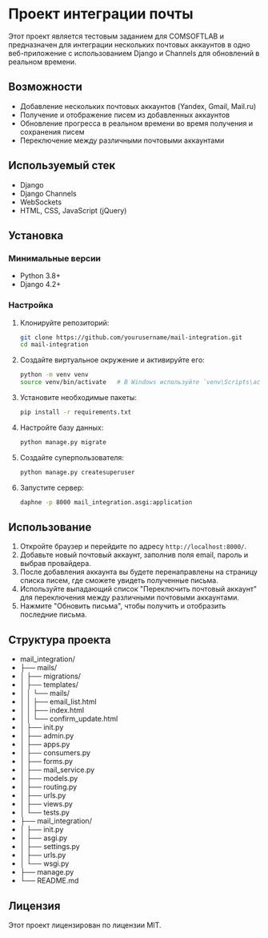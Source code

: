 # Проект интеграции почты

Этот проект является тестовым заданием для COMSOFTLAB и предназначен для интеграции нескольких почтовых аккаунтов в одно веб-приложение с использованием Django и Channels для обновлений в реальном времени.

## Возможности

- Добавление нескольких почтовых аккаунтов (Yandex, Gmail, Mail.ru)
- Получение и отображение писем из добавленных аккаунтов
- Обновление прогресса в реальном времени во время получения и сохранения писем
- Переключение между различными почтовыми аккаунтами

## Используемый стек

- Django
- Django Channels
- WebSockets
- HTML, CSS, JavaScript (jQuery)

## Установка

### Минимальные версии

- Python 3.8+
- Django 4.2+

### Настройка

1. Клонируйте репозиторий:

    ```sh
    git clone https://github.com/yourusername/mail-integration.git
    cd mail-integration
    ```

2. Создайте виртуальное окружение и активируйте его:

    ```sh
    python -m venv venv
    source venv/bin/activate   # В Windows используйте `venv\Scripts\activate`
    ```

3. Установите необходимые пакеты:

    ```sh
    pip install -r requirements.txt
    ```

4. Настройте базу данных:

    ```sh
    python manage.py migrate
    ```

5. Создайте суперпользователя:

    ```sh
    python manage.py createsuperuser
    ```

6. Запустите сервер:

    ```sh
    daphne -p 8000 mail_integration.asgi:application
    ```

## Использование

1. Откройте браузер и перейдите по адресу `http://localhost:8000/`.
2. Добавьте новый почтовый аккаунт, заполнив поля email, пароль и выбрав провайдера.
4. После добавления аккаунта вы будете перенаправлены на страницу списка писем, где сможете увидеть полученные письма.
5. Используйте выпадающий список "Переключить почтовый аккаунт" для переключения между различными почтовыми аккаунтами.
6. Нажмите "Обновить письма", чтобы получить и отобразить последние письма.

## Структура проекта
- mail_integration/
- ├── mails/
- │ ├── migrations/
- │ ├── templates/
- │ │ └── mails/
- │ │ ├── email_list.html
- │ │ ├── index.html
- │ │ └── confirm_update.html
- │ ├── init.py
- │ ├── admin.py
- │ ├── apps.py
- │ ├── consumers.py
- │ ├── forms.py
- │ ├── mail_service.py
- │ ├── models.py
- │ ├── routing.py
- │ ├── urls.py
- │ ├── views.py
- │ └── tests.py
- ├── mail_integration/
- │ ├── init.py
- │ ├── asgi.py
- │ ├── settings.py
- │ ├── urls.py
- │ └── wsgi.py
- ├── manage.py
- └── README.md

## Лицензия

Этот проект лицензирован по лицензии MIT.
